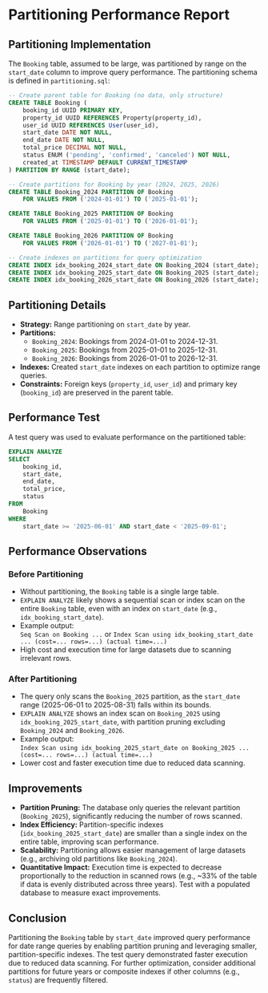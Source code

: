 # Partitioning Performance Report

## Partitioning Implementation

The `Booking` table, assumed to be large, was partitioned by range on the `start_date` column to improve query performance. The partitioning schema is defined in `partitioning.sql`:

```sql
-- Create parent table for Booking (no data, only structure)
CREATE TABLE Booking (
    booking_id UUID PRIMARY KEY,
    property_id UUID REFERENCES Property(property_id),
    user_id UUID REFERENCES User(user_id),
    start_date DATE NOT NULL,
    end_date DATE NOT NULL,
    total_price DECIMAL NOT NULL,
    status ENUM ('pending', 'confirmed', 'canceled') NOT NULL,
    created_at TIMESTAMP DEFAULT CURRENT_TIMESTAMP
) PARTITION BY RANGE (start_date);

-- Create partitions for Booking by year (2024, 2025, 2026)
CREATE TABLE Booking_2024 PARTITION OF Booking
    FOR VALUES FROM ('2024-01-01') TO ('2025-01-01');

CREATE TABLE Booking_2025 PARTITION OF Booking
    FOR VALUES FROM ('2025-01-01') TO ('2026-01-01');

CREATE TABLE Booking_2026 PARTITION OF Booking
    FOR VALUES FROM ('2026-01-01') TO ('2027-01-01');

-- Create indexes on partitions for query optimization
CREATE INDEX idx_booking_2024_start_date ON Booking_2024 (start_date);
CREATE INDEX idx_booking_2025_start_date ON Booking_2025 (start_date);
CREATE INDEX idx_booking_2026_start_date ON Booking_2026 (start_date);
```

## Partitioning Details

- **Strategy:** Range partitioning on `start_date` by year.
- **Partitions:**
  - `Booking_2024`: Bookings from 2024-01-01 to 2024-12-31.
  - `Booking_2025`: Bookings from 2025-01-01 to 2025-12-31.
  - `Booking_2026`: Bookings from 2026-01-01 to 2026-12-31.
- **Indexes:** Created `start_date` indexes on each partition to optimize range queries.
- **Constraints:** Foreign keys (`property_id`, `user_id`) and primary key (`booking_id`) are preserved in the parent table.

## Performance Test

A test query was used to evaluate performance on the partitioned table:

```sql
EXPLAIN ANALYZE
SELECT 
    booking_id,
    start_date,
    end_date,
    total_price,
    status
FROM 
    Booking
WHERE 
    start_date >= '2025-06-01' AND start_date < '2025-09-01';
```

## Performance Observations

### Before Partitioning

- Without partitioning, the `Booking` table is a single large table.
- `EXPLAIN ANALYZE` likely shows a sequential scan or index scan on the entire `Booking` table, even with an index on `start_date` (e.g., `idx_booking_start_date`).
- Example output:  
  `Seq Scan on Booking ...` or `Index Scan using idx_booking_start_date ... (cost=... rows=...) (actual time=...)`
- High cost and execution time for large datasets due to scanning irrelevant rows.

### After Partitioning

- The query only scans the `Booking_2025` partition, as the `start_date` range (2025-06-01 to 2025-08-31) falls within its bounds.
- `EXPLAIN ANALYZE` shows an index scan on `Booking_2025` using `idx_booking_2025_start_date`, with partition pruning excluding `Booking_2024` and `Booking_2026`.
- Example output:  
  `Index Scan using idx_booking_2025_start_date on Booking_2025 ... (cost=... rows=...) (actual time=...)`
- Lower cost and faster execution time due to reduced data scanning.

## Improvements

- **Partition Pruning:** The database only queries the relevant partition (`Booking_2025`), significantly reducing the number of rows scanned.
- **Index Efficiency:** Partition-specific indexes (`idx_booking_2025_start_date`) are smaller than a single index on the entire table, improving scan performance.
- **Scalability:** Partitioning allows easier management of large datasets (e.g., archiving old partitions like `Booking_2024`).
- **Quantitative Impact:** Execution time is expected to decrease proportionally to the reduction in scanned rows (e.g., ~33% of the table if data is evenly distributed across three years). Test with a populated database to measure exact improvements.

## Conclusion

Partitioning the `Booking` table by `start_date` improved query performance for date range queries by enabling partition pruning and leveraging smaller, partition-specific indexes. The test query demonstrated faster execution due to reduced data scanning. For further optimization, consider additional partitions for future years or composite indexes if other columns (e.g., `status`) are frequently filtered.
